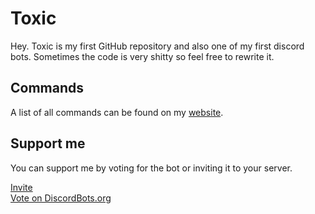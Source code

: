 # Toxic

Hey. Toxic is my first GitHub repository and also one of my first discord bots.
Sometimes the code is very shitty so feel free to rewrite it.

## Commands

A list of all commands can be found on my [website](https://drainyyy.jimdofree.com).

## Support me

You can support me by voting for the bot or inviting it to your server.

[Invite](https://discordapp.com/api/oauth2/authorize?client_id=497000115194822661&permissions=8&scope=bot)            
[Vote on DiscordBots.org](https://discordbots.org/bot/497000115194822661/vote)